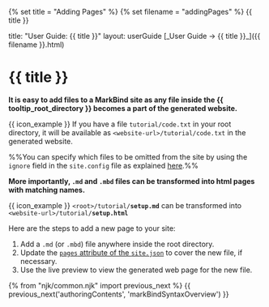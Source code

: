 {% set title = "Adding Pages" %}
{% set filename = "addingPages" %}
<span id="title" class="d-none">{{ title }}</span>

<frontmatter>
  title: "User Guide: {{ title }}"
  layout: userGuide
</frontmatter>

<span id="link" class="d-none">
<md>[_User Guide → {{ title }}_]({{ filename }}.html)</md>
</span>


# {{ title }}

<span class="lead" id="overview">

**It is easy to add files to a MarkBind site as any file inside the {{ tooltip_root_directory }} becomes a part of the generated website.**

</span>

<div class="indented">

{{ icon_example }} If you have a file `tutorial/code.txt` in your root directory, it will be available as `<website-url>/tutorial/code.txt` in the generated website.

</div>

%%You can specify which files to be omitted from the site by using the `ignore` field in the `site.config` file as explained [here](siteJsonFile.html#ignore).%%

**More importantly, `.md` and `.mbd` files can be transformed into html pages with matching names.**

<div class="indented">

{{ icon_example }} `<root>/tutorial/`**`setup.md`** can be transformed into `<website-url>/tutorial/`**`setup.html`**

</div>

Here are the steps to add a new page to your site:
1. Add a `.md` (or `.mbd`) file anywhere inside the root directory.
1. Update the [`pages` attribute of the `site.json`](siteJsonFile.html#pages) to cover the new file, if necessary.
1. Use the <trigger trigger="click" for="modal:addingPages-livePreview">live preview</trigger> to view the generated web page for the new file.

<modal large header="Live Preview" id="modal:addingPages-livePreview">
<include src="glossary.md#live-preview" inline/>
</modal>

{% from "njk/common.njk" import previous_next %}
{{ previous_next('authoringContents', 'markBindSyntaxOverview') }}
